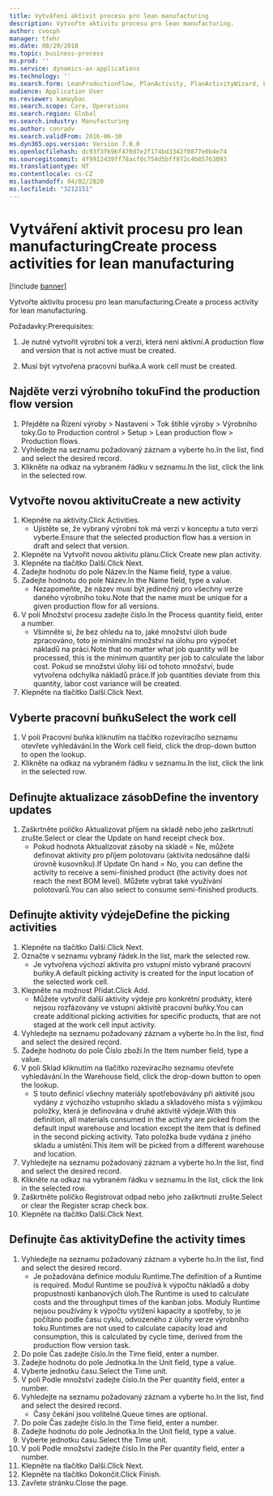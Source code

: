```yaml
---
title: Vytváření aktivit procesu pro lean manufacturing
description: Vytvořte aktivitu procesu pro lean manufacturing.
author: cvocph
manager: tfehr
ms.date: 08/29/2018
ms.topic: business-process
ms.prod: ''
ms.service: dynamics-ax-applications
ms.technology: ''
ms.search.form: LeanProductionFlow, PlanActivity, PlanActivityWizard, LeanWorkCellLookup, InventLocationIdLookup
audience: Application User
ms.reviewer: kamaybac
ms.search.scope: Core, Operations
ms.search.region: Global
ms.search.industry: Manufacturing
ms.author: conradv
ms.search.validFrom: 2016-06-30
ms.dyn365.ops.version: Version 7.0.0
ms.openlocfilehash: dc93f3f696f470d7e2f174bd3342f0877e0b4e74
ms.sourcegitcommit: 4f9912439ff78acf0c754d5bff972c4b85763093
ms.translationtype: HT
ms.contentlocale: cs-CZ
ms.lasthandoff: 04/02/2020
ms.locfileid: "3212151"
---
```

# <a name="create-process-activities-for-lean-manufacturing"></a><span data-ttu-id="5cf0a-103">Vytváření aktivit procesu pro lean manufacturing</span><span class="sxs-lookup"><span data-stu-id="5cf0a-103">Create process activities for lean manufacturing</span></span>

[!include [banner](../../includes/banner.md)]

<span data-ttu-id="5cf0a-104">Vytvořte aktivitu procesu pro lean manufacturing.</span><span class="sxs-lookup"><span data-stu-id="5cf0a-104">Create a process activity for lean manufacturing.</span></span> 

<span data-ttu-id="5cf0a-105">Požadavky:</span><span class="sxs-lookup"><span data-stu-id="5cf0a-105">Prerequisites:</span></span> 

1. <span data-ttu-id="5cf0a-106">Je nutné vytvořit výrobní tok a verzi, která není aktivní.</span><span class="sxs-lookup"><span data-stu-id="5cf0a-106">A production flow and version that is not active must be created.</span></span>

2. <span data-ttu-id="5cf0a-107">Musí být vytvořena pracovní buňka.</span><span class="sxs-lookup"><span data-stu-id="5cf0a-107">A work cell must be created.</span></span>


## <a name="find-the-production-flow-version"></a><span data-ttu-id="5cf0a-108">Najděte verzi výrobního toku</span><span class="sxs-lookup"><span data-stu-id="5cf0a-108">Find the production flow version</span></span>
1. <span data-ttu-id="5cf0a-109">Přejděte na Řízení výroby > Nastavení > Tok štíhlé výroby > Výrobního toky.</span><span class="sxs-lookup"><span data-stu-id="5cf0a-109">Go to Production control > Setup > Lean production flow > Production flows.</span></span>
2. <span data-ttu-id="5cf0a-110">Vyhledejte na seznamu požadovaný záznam a vyberte ho.</span><span class="sxs-lookup"><span data-stu-id="5cf0a-110">In the list, find and select the desired record.</span></span>
3. <span data-ttu-id="5cf0a-111">Klikněte na odkaz na vybraném řádku v seznamu.</span><span class="sxs-lookup"><span data-stu-id="5cf0a-111">In the list, click the link in the selected row.</span></span>

## <a name="create-a-new-activity"></a><span data-ttu-id="5cf0a-112">Vytvořte novou aktivitu</span><span class="sxs-lookup"><span data-stu-id="5cf0a-112">Create a new activity</span></span>
1. <span data-ttu-id="5cf0a-113">Klepněte na aktivity.</span><span class="sxs-lookup"><span data-stu-id="5cf0a-113">Click Activities.</span></span>
    * <span data-ttu-id="5cf0a-114">Ujistěte se, že vybraný výrobní tok má verzi v konceptu a tuto verzi vyberte.</span><span class="sxs-lookup"><span data-stu-id="5cf0a-114">Ensure that the selected production flow has a version in draft and select that version.</span></span>  
2. <span data-ttu-id="5cf0a-115">Klepněte na Vytvořit novou aktivitu plánu.</span><span class="sxs-lookup"><span data-stu-id="5cf0a-115">Click Create new plan activity.</span></span>
3. <span data-ttu-id="5cf0a-116">Klepněte na tlačítko Další.</span><span class="sxs-lookup"><span data-stu-id="5cf0a-116">Click Next.</span></span>
4. <span data-ttu-id="5cf0a-117">Zadejte hodnotu do pole Název.</span><span class="sxs-lookup"><span data-stu-id="5cf0a-117">In the Name field, type a value.</span></span>
5. <span data-ttu-id="5cf0a-118">Zadejte hodnotu do pole Název.</span><span class="sxs-lookup"><span data-stu-id="5cf0a-118">In the Name field, type a value.</span></span>
    * <span data-ttu-id="5cf0a-119">Nezapomeňte, že název musí být jedinečný pro všechny verze daného výrobního toku.</span><span class="sxs-lookup"><span data-stu-id="5cf0a-119">Note that the name must be unique for a given production flow for all versions.</span></span>  
6. <span data-ttu-id="5cf0a-120">V poli Množství procesu zadejte číslo.</span><span class="sxs-lookup"><span data-stu-id="5cf0a-120">In the Process quantity field, enter a number.</span></span>
    * <span data-ttu-id="5cf0a-121">Všimněte si, že bez ohledu na to, jaké množství úloh bude zpracováno, toto je minimální množství na úlohu pro výpočet nákladů na práci.</span><span class="sxs-lookup"><span data-stu-id="5cf0a-121">Note that no matter what job quantity will be processed, this is the minimum quantity per job to calculate the labor cost.</span></span> <span data-ttu-id="5cf0a-122">Pokud se množství úlohy liší od tohoto množství, bude vytvořena odchylka nákladů práce.</span><span class="sxs-lookup"><span data-stu-id="5cf0a-122">If job quantities deviate from this quantity, labor cost variance will be created.</span></span>  
7. <span data-ttu-id="5cf0a-123">Klepněte na tlačítko Další.</span><span class="sxs-lookup"><span data-stu-id="5cf0a-123">Click Next.</span></span>

## <a name="select-the-work-cell"></a><span data-ttu-id="5cf0a-124">Vyberte pracovní buňku</span><span class="sxs-lookup"><span data-stu-id="5cf0a-124">Select the work cell</span></span>
1. <span data-ttu-id="5cf0a-125">V poli Pracovní buňka kliknutím na tlačítko rozevíracího seznamu otevřete vyhledávání.</span><span class="sxs-lookup"><span data-stu-id="5cf0a-125">In the Work cell field, click the drop-down button to open the lookup.</span></span>
2. <span data-ttu-id="5cf0a-126">Klikněte na odkaz na vybraném řádku v seznamu.</span><span class="sxs-lookup"><span data-stu-id="5cf0a-126">In the list, click the link in the selected row.</span></span>

## <a name="define-the-inventory-updates"></a><span data-ttu-id="5cf0a-127">Definujte aktualizace zásob</span><span class="sxs-lookup"><span data-stu-id="5cf0a-127">Define the inventory updates</span></span>
1. <span data-ttu-id="5cf0a-128">Zaškrtněte políčko Aktualizovat příjem na skladě nebo jeho zaškrtnutí zrušte.</span><span class="sxs-lookup"><span data-stu-id="5cf0a-128">Select or clear the Update on hand receipt check box.</span></span>
    * <span data-ttu-id="5cf0a-129">Pokud hodnota Aktualizovat zásoby na skladě = Ne, můžete definovat aktivity pro příjem polotovaru (aktivita nedosáhne další úrovně kusovníku).</span><span class="sxs-lookup"><span data-stu-id="5cf0a-129">If Update On hand = No, you can define the activity to receive a semi-finished product (the activity does not reach the next BOM level).</span></span>    <span data-ttu-id="5cf0a-130">Můžete vybrat také využívání polotovarů.</span><span class="sxs-lookup"><span data-stu-id="5cf0a-130">You can also select to consume semi-finished products.</span></span>  

## <a name="define-the-picking-activities"></a><span data-ttu-id="5cf0a-131">Definujte aktivity výdeje</span><span class="sxs-lookup"><span data-stu-id="5cf0a-131">Define the picking activities</span></span>
1. <span data-ttu-id="5cf0a-132">Klepněte na tlačítko Další.</span><span class="sxs-lookup"><span data-stu-id="5cf0a-132">Click Next.</span></span>
2. <span data-ttu-id="5cf0a-133">Označte v seznamu vybraný řádek.</span><span class="sxs-lookup"><span data-stu-id="5cf0a-133">In the list, mark the selected row.</span></span>
    * <span data-ttu-id="5cf0a-134">Je vytvořena výchozí aktivita pro vstupní místo vybrané pracovní buňky.</span><span class="sxs-lookup"><span data-stu-id="5cf0a-134">A default picking activity is created for the input location of the selected work cell.</span></span>  
3. <span data-ttu-id="5cf0a-135">Klepněte na možnost Přidat.</span><span class="sxs-lookup"><span data-stu-id="5cf0a-135">Click Add.</span></span>
    * <span data-ttu-id="5cf0a-136">Můžete vytvořit další aktivity výdeje pro konkrétní produkty, které nejsou rozfázovány ve vstupní aktivitě pracovní buňky.</span><span class="sxs-lookup"><span data-stu-id="5cf0a-136">You can create additional picking activities for specific products, that are not staged at the work cell input activity.</span></span>  
4. <span data-ttu-id="5cf0a-137">Vyhledejte na seznamu požadovaný záznam a vyberte ho.</span><span class="sxs-lookup"><span data-stu-id="5cf0a-137">In the list, find and select the desired record.</span></span>
5. <span data-ttu-id="5cf0a-138">Zadejte hodnotu do pole Číslo zboží.</span><span class="sxs-lookup"><span data-stu-id="5cf0a-138">In the Item number field, type a value.</span></span>
6. <span data-ttu-id="5cf0a-139">V poli Sklad kliknutím na tlačítko rozevíracího seznamu otevřete vyhledávání.</span><span class="sxs-lookup"><span data-stu-id="5cf0a-139">In the Warehouse field, click the drop-down button to open the lookup.</span></span>
    * <span data-ttu-id="5cf0a-140">S touto definicí všechny materiály spotřebovávány při aktivitě jsou vydány z výchozího vstupního skladu a skladového místa s výjimkou položky, která je definována v druhé aktivitě výdeje.</span><span class="sxs-lookup"><span data-stu-id="5cf0a-140">With this definition, all materials consumed in the activity are picked from the default input warehouse and location except the item that is defined in the second picking activity.</span></span> <span data-ttu-id="5cf0a-141">Tato položka bude vydána z jiného skladu a umístění.</span><span class="sxs-lookup"><span data-stu-id="5cf0a-141">This item will be picked from a different warehouse and location.</span></span>  
7. <span data-ttu-id="5cf0a-142">Vyhledejte na seznamu požadovaný záznam a vyberte ho.</span><span class="sxs-lookup"><span data-stu-id="5cf0a-142">In the list, find and select the desired record.</span></span>
8. <span data-ttu-id="5cf0a-143">Klikněte na odkaz na vybraném řádku v seznamu.</span><span class="sxs-lookup"><span data-stu-id="5cf0a-143">In the list, click the link in the selected row.</span></span>
9. <span data-ttu-id="5cf0a-144">Zaškrtněte políčko Registrovat odpad nebo jeho zaškrtnutí zrušte.</span><span class="sxs-lookup"><span data-stu-id="5cf0a-144">Select or clear the Register scrap check box.</span></span>
10. <span data-ttu-id="5cf0a-145">Klepněte na tlačítko Další.</span><span class="sxs-lookup"><span data-stu-id="5cf0a-145">Click Next.</span></span>

## <a name="define-the-activity-times"></a><span data-ttu-id="5cf0a-146">Definujte čas aktivity</span><span class="sxs-lookup"><span data-stu-id="5cf0a-146">Define the activity times</span></span>
1. <span data-ttu-id="5cf0a-147">Vyhledejte na seznamu požadovaný záznam a vyberte ho.</span><span class="sxs-lookup"><span data-stu-id="5cf0a-147">In the list, find and select the desired record.</span></span>
    * <span data-ttu-id="5cf0a-148">Je požadována definice modulu Runtime.</span><span class="sxs-lookup"><span data-stu-id="5cf0a-148">The definition of a Runtime is required.</span></span> <span data-ttu-id="5cf0a-149">Modul Runtime se používá k výpočtu nákladů a doby propustnosti kanbanových úloh.</span><span class="sxs-lookup"><span data-stu-id="5cf0a-149">The Runtime is used to calculate costs and the throughput times of the kanban jobs.</span></span> <span data-ttu-id="5cf0a-150">Moduly Runtime nejsou používány k výpočtu vytížení kapacity a spotřeby, to je počítáno podle času cyklu, odvozeného z úlohy verze výrobního toku.</span><span class="sxs-lookup"><span data-stu-id="5cf0a-150">Runtimes are not used to calculate capacity load and consumption, this is calculated by cycle time, derived from the production flow version task.</span></span>  
2. <span data-ttu-id="5cf0a-151">Do pole Čas zadejte číslo.</span><span class="sxs-lookup"><span data-stu-id="5cf0a-151">In the Time field, enter a number.</span></span>
3. <span data-ttu-id="5cf0a-152">Zadejte hodnotu do pole Jednotka.</span><span class="sxs-lookup"><span data-stu-id="5cf0a-152">In the Unit field, type a value.</span></span>
4. <span data-ttu-id="5cf0a-153">Vyberte jednotku času.</span><span class="sxs-lookup"><span data-stu-id="5cf0a-153">Select the Time unit.</span></span>
5. <span data-ttu-id="5cf0a-154">V poli Podle množství zadejte číslo.</span><span class="sxs-lookup"><span data-stu-id="5cf0a-154">In the Per quantity field, enter a number.</span></span>
6. <span data-ttu-id="5cf0a-155">Vyhledejte na seznamu požadovaný záznam a vyberte ho.</span><span class="sxs-lookup"><span data-stu-id="5cf0a-155">In the list, find and select the desired record.</span></span>
    * <span data-ttu-id="5cf0a-156">Časy čekání jsou volitelné.</span><span class="sxs-lookup"><span data-stu-id="5cf0a-156">Queue times are optional.</span></span>  
7. <span data-ttu-id="5cf0a-157">Do pole Čas zadejte číslo.</span><span class="sxs-lookup"><span data-stu-id="5cf0a-157">In the Time field, enter a number.</span></span>
8. <span data-ttu-id="5cf0a-158">Zadejte hodnotu do pole Jednotka.</span><span class="sxs-lookup"><span data-stu-id="5cf0a-158">In the Unit field, type a value.</span></span>
9. <span data-ttu-id="5cf0a-159">Vyberte jednotku času.</span><span class="sxs-lookup"><span data-stu-id="5cf0a-159">Select the Time unit.</span></span>
10. <span data-ttu-id="5cf0a-160">V poli Podle množství zadejte číslo.</span><span class="sxs-lookup"><span data-stu-id="5cf0a-160">In the Per quantity field, enter a number.</span></span>
11. <span data-ttu-id="5cf0a-161">Klepněte na tlačítko Další.</span><span class="sxs-lookup"><span data-stu-id="5cf0a-161">Click Next.</span></span>
12. <span data-ttu-id="5cf0a-162">Klepněte na tlačítko Dokončit.</span><span class="sxs-lookup"><span data-stu-id="5cf0a-162">Click Finish.</span></span>
13. <span data-ttu-id="5cf0a-163">Zavřete stránku.</span><span class="sxs-lookup"><span data-stu-id="5cf0a-163">Close the page.</span></span>

